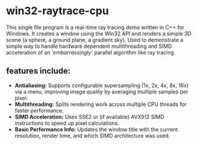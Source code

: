 # win32-raytrace-cpu

This single file program is a real-time ray tracing demo written in C++ for Windows. It creates a window using the Win32 API and renders a simple 3D scene (a sphere, a ground plane, a gradient sky). 
Used to demonstrate a simple way to handle hardware dependent multithreading and SIMD acceleration of an _'embarrassingly'_ parallel algorithm like ray tracing.

## features include:
- **Antialiasing:** Supports configurable supersampling (1x, 2x, 4x, 8x, 16x) via a menu, improving image quality by averaging multiple samples per pixel.
- **Multithreading:** Splits rendering work across multiple CPU threads for faster performance.
- **SIMD Acceleration:** Uses SSE2 or (if available) AVX512 SIMD instructions to speed up pixel calculations.
- **Basic Performance Info:** Updates the window title with the current resolution, render time, and which SIMD architecture was used.